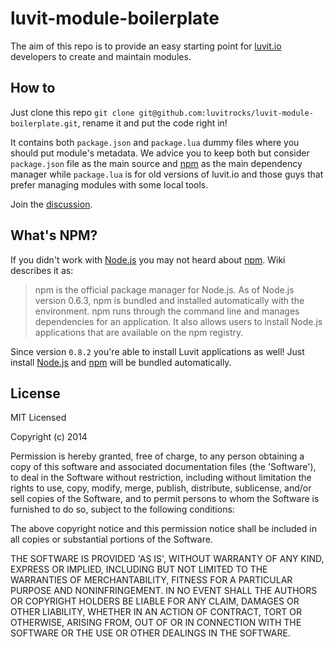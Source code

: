 # luvit-module-boilerplate

The aim of this repo is to provide an easy starting point for [luvit.io](http://luvit.io) developers to create and maintain modules.

## How to

Just clone this repo ``git clone git@github.com:luvitrocks/luvit-module-boilerplate.git``, rename it and put the code right in! 

It contains both ``package.json`` and ``package.lua`` dummy files where you should put module's metadata. We advice you to keep both but consider ``package.json`` file as the main source and [npm](http://npmjs.org) as the main dependency manager while ``package.lua`` is for old versions of luvit.io and those guys that prefer managing modules with some local tools.

Join the [discussion](https://github.com/virgo-agent-toolkit/luvit-pkg/issues/2).

## What's NPM?

If you didn't work with [Node.js](http://nodejs.org) you may not heard about [npm](http://npmjs.org). Wiki describes it as:

> npm is the official package manager for Node.js. As of Node.js version 0.6.3, npm is bundled and installed automatically with the environment. npm runs through the command line and manages dependencies for an application. It also allows users to install Node.js applications that are available on the npm registry.

Since version ``0.8.2`` you're able to install Luvit applications as well! Just install [Node.js](http://nodejs.org) and [npm](http://npmjs.org) will be bundled automatically.

## License

MIT Licensed

Copyright (c) 2014

Permission is hereby granted, free of charge, to any person obtaining
a copy of this software and associated documentation files (the
'Software'), to deal in the Software without restriction, including
without limitation the rights to use, copy, modify, merge, publish,
distribute, sublicense, and/or sell copies of the Software, and to
permit persons to whom the Software is furnished to do so, subject to
the following conditions:

The above copyright notice and this permission notice shall be
included in all copies or substantial portions of the Software.

THE SOFTWARE IS PROVIDED 'AS IS', WITHOUT WARRANTY OF ANY KIND,
EXPRESS OR IMPLIED, INCLUDING BUT NOT LIMITED TO THE WARRANTIES OF
MERCHANTABILITY, FITNESS FOR A PARTICULAR PURPOSE AND NONINFRINGEMENT.
IN NO EVENT SHALL THE AUTHORS OR COPYRIGHT HOLDERS BE LIABLE FOR ANY
CLAIM, DAMAGES OR OTHER LIABILITY, WHETHER IN AN ACTION OF CONTRACT,
TORT OR OTHERWISE, ARISING FROM, OUT OF OR IN CONNECTION WITH THE
SOFTWARE OR THE USE OR OTHER DEALINGS IN THE SOFTWARE.
